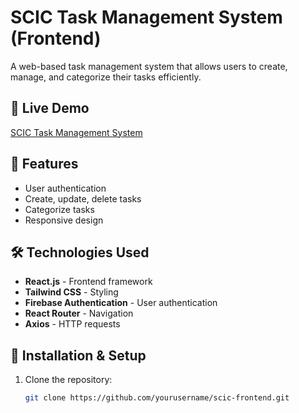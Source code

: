 # SCIC Task Management System (Frontend)

A web-based task management system that allows users to create, manage, and categorize their tasks efficiently.

## 🔗 Live Demo
[SCIC Task Management System](https://scic-assignment-9dcaa.web.app)

## 📜 Features
- User authentication
- Create, update, delete tasks
- Categorize tasks
- Responsive design

## 🛠 Technologies Used
- **React.js** - Frontend framework
- **Tailwind CSS** - Styling
- **Firebase Authentication** - User authentication
- **React Router** - Navigation
- **Axios** - HTTP requests

## 🔧 Installation & Setup
1. Clone the repository:
   ```sh
   git clone https://github.com/yourusername/scic-frontend.git

